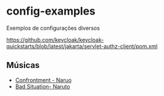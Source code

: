 # config-examples
Exemplos de configurações diversos


https://github.com/keycloak/keycloak-quickstarts/blob/latest/jakarta/servlet-authz-client/pom.xml

## Músicas
-  [Confrontment - Naruo](https://www.youtube.com/watch?v=4uxWheejEjk)
-  [Bad Situation- Naruto](https://www.youtube.com/watch?v=qm2NZrj966E)
